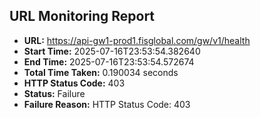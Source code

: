 ## URL Monitoring Report

- **URL:** https://api-gw1-prod1.fisglobal.com/gw/v1/health
- **Start Time:** 2025-07-16T23:53:54.382640
- **End Time:** 2025-07-16T23:53:54.572674
- **Total Time Taken:** 0.190034 seconds
- **HTTP Status Code:** 403
- **Status:** Failure
- **Failure Reason:** HTTP Status Code: 403
